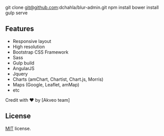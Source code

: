 
git clone git@github.com:dchahla/blur-admin.git
npm install
bower install
gulp serve


## Features
* Responsive layout
* High resolution
* Bootstrap CSS Framework
* Sass
* Gulp build
* AngularJS
* Jquery
* Charts (amChart, Chartist, Chart.js, Morris)
* Maps (Google, Leaflet, amMap)
* etc


Credit with :heart: by [Akveo team]

License
-------------
<a href=/LICENSE.txt target="_blank">MIT</a> license.

